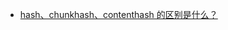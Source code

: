 - [hash、chunkhash、contenthash 的区别是什么？](https://www.cnblogs.com/skychx/p/webpack-hash-chunkhash-contenthash.html)
